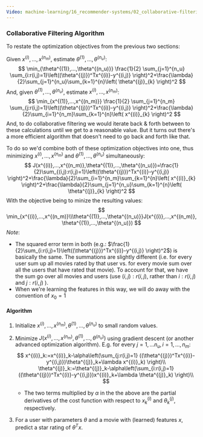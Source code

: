 ```yaml
---
Video: machine-learning/16_recommender-systems/02_collaborative-filtering/02_collaborative-filtering-algorithm.mp4
---
```


### Collaborative Filtering Algorithm

To restate the optimization objectives from the previous two sections:

Given $x^{(i)},…,x^{(n_m)}$, estimate $\theta^{(1)},…,\theta^{(n_u)}$:
$$
\min_{\theta^{(1)},…,\theta^{(n_u)}} \frac{1}{2} \sum_{j=1}^{n_u}   \sum_{i:r(i,j)=1}\left((\theta^{(j)})^Tx^{(i)}-y^{(i,j)} \right)^2+\frac{\lambda}{2}\sum_{j=1}^{n_u}\sum_{k=1}^{n}\left( \theta^{(j)}_{k} \right)^2
$$
And, given $\theta^{(1)},…,\theta^{(n_u)}$, estimate $x^{(i)},…,x^{(n_m)}$:
$$
\min_{x^{(1)},…,x^{(n_m)}} \frac{1}{2} \sum_{j=1}^{n_m}   \sum_{j:r(i,j)=1}\left((\theta^{(j)})^Tx^{(i)}-y^{(i,j)} \right)^2+\frac{\lambda}{2}\sum_{i=1}^{n_m}\sum_{k=1}^{n}\left( x^{(i)}_{k} \right)^2
$$
And, to do collaborative filtering we would iterate back & forth between to these calculations until we get to a reasonable value.  But it turns out there's a more efficient algorithm that doesn't need to go back and forth like that.

To do so we'd combine both of these optimization objectives into one, thus minimizing  $x^{(i)},…,x^{(n_m)}$ and $\theta^{(1)},…,\theta^{(n_u)}$ simultaneously:
$$
J(x^{(i)},…,x^{(n_m)},\theta^{(1)},…,\theta^{(n_u)})=\frac{1}{2}\sum_{(i,j):r(i,j)=1}\left((\theta^{(j)})^Tx^{(i)}-y^{(i,j)} \right)^2+\frac{\lambda}{2}\sum_{i=1}^{n_m}\sum_{k=1}^{n}\left( x^{(i)}_{k} \right)^2+\frac{\lambda}{2}\sum_{j=1}^{n_u}\sum_{k=1}^{n}\left( \theta^{(j)}_{k} \right)^2
$$
With the objective being to minize the resulting values:
$$
\min_{x^{(i)},…,x^{(n_m)}\\\theta^{(1)},…,\theta^{(n_u)}}J(x^{(i)},…,x^{(n_m)},\theta^{(1)},…,\theta^{(n_u)})
$$
*Note*:

* The squared error term in both (e.g.: $\frac{1}{2}\sum_{i:r(i,j)=1}\left((\theta^{(j)})^Tx^{(i)}-y^{(i,j)} \right)^2$) is basically the same.  The summations are slightly different (i.e. for every user  sum up all movies rated by that user vs. for every movie sum over all the users that have rated that movie).  To account for that, we have the sum go over all movies and users (use $(i,j):r(i,j)$, rather than $i:r(i,j)$ and $j:r(i,j)$ ).
* When we're learning the features in this way, we will do away with the convention of $x_0=1$

#### Algorithm

1. Initialize $x^{(i)},…,x^{(n_m)},\theta^{(1)},…,\theta^{(n_u)}$ to small random values.

2. Minimize $J(x^{(i)},…,x^{(n_m)},\theta^{(1)},…,\theta^{(n_u)})$ using gradient descent (or another advanced optimization algorithm). E.g. for every $j=1,…n_u, i=1,…,n_m$:
   $$
   x^{(i)}_k:=x^{(i)}_k-\alpha\left(\sum_{j:r(i,j)=1} ((\theta^{(j)})^Tx^{(i)}-y^{(i,j)})\theta^{(j)}_k+\lambda x^{(i)}_k) \right)\\
   \theta^{(j)}_k:=\theta^{(j)}_k-\alpha\left(\sum_{i:r(i,j)=1} ((\theta^{(j)})^Tx^{(i)}-y^{(i,j)})x^{(i)}_k+\lambda \theta^{(j)}_k) \right)\\
   $$

   * The two terms multiplied by $\alpha$ in the the above are the partial derivatives of the cost function with respect to $x^{(i)}_k$ and $\theta^{(j)}_k$, respectively.

3. For a user with parameters $\theta$ and a movie with (learned) features $x$, predict a star rating of $\theta^Tx$.
